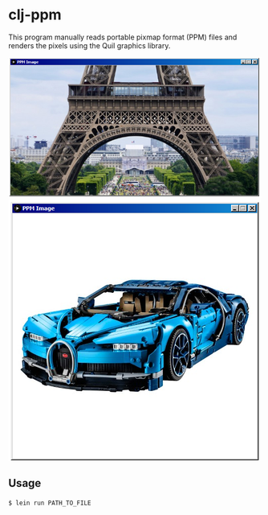 # clj-ppm

This program manually reads portable pixmap format (PPM) files and renders the pixels using the Quil graphics library.

![Alt text](./screenshot1.png?raw=true "Title")
![Alt text](./screenshot2.png?raw=true "Title")

## Usage


    $ lein run PATH_TO_FILE
